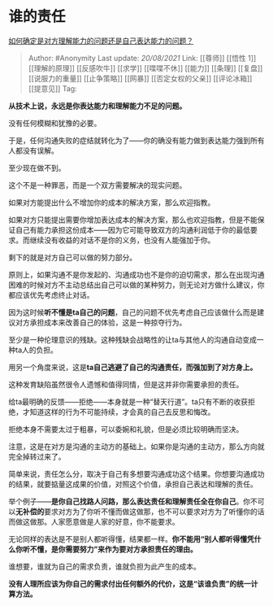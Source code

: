 # 谁的责任
[如何确定是对方理解能力的问题还是自己表达能力的问题？](https://www.zhihu.com/question/20248729/answer/2067118565)

> Author: #Anonymity
> Last update: *20/08/2021*
> Link: [[尊师]] [[悟性 1]] [[理解的原理]] [[反感吹牛]] [[求学]] [[喋喋不休]] [[能力]] [[条理]] [[复盘]] [[说服力的重量]] [[止争策略]] [[网暴]] [[否定女权的父亲]] [[评论冰箱]] [[提意见]]
> Tag:

**从技术上说，永远是你表达能力和理解能力不足的问题。**

没有任何模糊和犹豫的必要。

于是，任何沟通失败的症结就转化为了——你的确没有能力做到表达能力强到所有人都没有误解。

至少现在做不到。

这个不是一种罪恶，而是一个双方需要解决的现实问题。

如果对方能提出什么不增加你的成本的解决方案，那么欢迎指教。

如果对方只能提出需要你增加表达成本的解决方案，那么也欢迎指教，但是不能保证自己有能力承担这份成本——因为它可能导致双方的沟通利润低于你的最低要求。而继续没有收益的对话不是你的义务，也没有人能强加于你。

剩下的就是对方自己可以做的努力部分。

原则上，如果沟通不是你发起的、沟通成功也不是你的迫切需求，那么在出现沟通困难的时候对方不主动总结出自己可以做的某种努力，则无论对方做什么建议，你都应该优先考虑终止对话。

因为这时候**听不懂是ta自己的问题**，自己的问题不优先考虑自己应该做什么而是建议对方承担成本来改善自己的体验，这是一种掠夺行为。

至少是一种伦理意识的残缺。这种残缺会战略性的让ta与其他人的沟通自动变成一种ta人的负担。

用另一个角度来说，这是**ta自己逃避了自己的沟通责任，而强加到了对方身上。**

这种发育缺陷虽然很令人遗憾和值得同情，但是这并非你需要承担的责任。

给ta最明确的反馈——拒绝——本身就是一种“替天行道”。ta只有不断的收获拒绝，才知道这样的行为不可能持续，才会真的自己去反思和悔改。

拒绝本身不需要太过于粗暴，可以委婉和礼貌，但是必须比较明确而坚决。

注意，这是在对方是沟通的主动方的基础上。如果你是沟通的主动方，那么方向就完全掉转过来了。

简单来说，责任怎么分，取决于自己有多想要沟通成功这个结果。你想要沟通成功的结果，就要掂量这成果的价值，对照这个价值，承担自己表达和理解的责任。

举个例子——**是你自己找路人问路，那么表达责任和理解责任全在你自己**。你不可以**无补偿的**要求对方为了你听不懂而做这做那，也不可以要求对方为了听懂你的话而做这做那。人家愿意做是人家的好意，你不能要求。

无论同样的表达是不是别人都听得懂，结果都一样。**你不能用“别人都听得懂凭什么你听不懂，是你需要努力”来作为要对方承担责任的理由。**

谁想要，谁就为自己的需求负责，谁就负担为此产生的成本。

**没有人理所应该为你自己的需求付出任何额外的代价，这是“该谁负责”的统一计算方法。**
